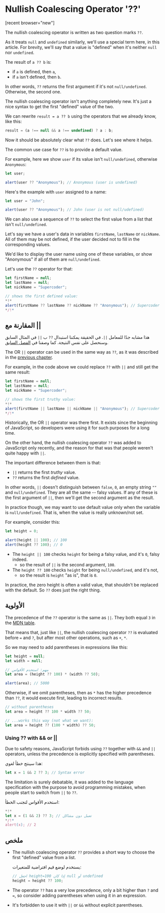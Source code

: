 # Nullish Coalescing Operator '??'

[recent browser="new"]

The nullish coalescing operator is written as two question marks `??`.

As it treats `null` and `undefined` similarly, we'll use a special term here, in this article. For brevity, we'll say that a value is "defined" when it's neither `null` nor `undefined`.

The result of `a ?? b` is:
- if `a` is defined, then `a`,
- if `a` isn't defined, then `b`.

In other words, `??` returns the first argument if it's not `null/undefined`. Otherwise, the second one.

The nullish coalescing operator isn't anything completely new. It's just a nice syntax to get the first "defined" value of the two.

We can rewrite `result = a ?? b` using the operators that we already know, like this:

```js
result = (a !== null && a !== undefined) ? a : b;
```

Now it should be absolutely clear what `??` does. Let's see where it helps.

The common use case for `??` is to provide a default value.

For example, here we show `user` if its value isn't `null/undefined`, otherwise `Anonymous`:

```js run
let user;

alert(user ?? "Anonymous"); // Anonymous (user is undefined)
```

Here's the example with `user` assigned to a name:

```js run
let user = "John";

alert(user ?? "Anonymous"); // John (user is not null/udefined)
```

We can also use a sequence of `??` to select the first value from a list that isn't `null/undefined`.

Let's say we have a user's data in variables `firstName`, `lastName` or `nickName`. All of them may be not defined, if the user decided not to fill in the corresponding values.

We'd like to display the user name using one of these variables, or show "Anonymous" if all of them are `null/undefined`.

Let's use the `??` operator for that:

```js run
let firstName = null;
let lastName = null;
let nickName = "Supercoder";

// shows the first defined value:
*!*
alert(firstName ?? lastName ?? nickName ?? "Anonymous"); // Supercoder
*/!*
```

## المقارنة مع ||

هذا مشابه جدًا للمعامل `||`. في الحقيقة يمكننا استبدال `??` ب `||` في المثال السابق وسنحصل على نفس النتيجة. كما وصفنا في [الفصل السابق](info:logical-operators#or-finds-the-first-truthy-value).

The OR `||` operator can be used in the same way as `??`, as it was described in the [previous chapter](info:logical-operators#or-finds-the-first-truthy-value).

For example, in the code above we could replace `??` with `||` and still get the same result:

```js run
let firstName = null;
let lastName = null;
let nickName = "Supercoder";

// shows the first truthy value:
*!*
alert(firstName || lastName || nickName || "Anonymous"); // Supercoder
*/!*
```

Historically, the OR `||` operator was there first. It exists since the beginning of JavaScript, so developers were using it for such purposes for a long time.

On the other hand, the nullish coalescing operator `??` was added to JavaScript only recently, and the reason for that was that people weren't quite happy with `||`.

The important difference between them is that:
- `||` returns the first *truthy* value.
- `??` returns the first *defined* value.

In other words, `||` doesn't distinguish between `false`, `0`, an empty string `""` and `null/undefined`. They are all the same -- falsy values. If any of these is the first argument of `||`, then we'll get the second argument as the result.

In practice though, we may want to use default value only when the variable is `null/undefined`. That is, when the value is really unknown/not set.

For example, consider this:

```js run
let height = 0;

alert(height || 100); // 100
alert(height ?? 100); // 0
```

- The `height || 100` checks `height` for being a falsy value, and it's `0`, falsy indeed.
    - so the result of `||` is the second argument, `100`.
- The `height ?? 100` checks `height` for being `null/undefined`, and it's not,
    - so the result is `height` "as is", that is `0`.

In practice, the zero height is often a valid value, that shouldn't be replaced with the default. So `??` does just the right thing.

## الأولوية

The precedence of the `??` operator is the same as `||`. They both equal `3` in the [MDN table](https://developer.mozilla.org/en-US/docs/Web/JavaScript/Reference/Operators/Operator_Precedence#Table).

That means that, just like `||`, the nullish coalescing operator `??` is evaluated before `=` and `?`, but after most other operations, such as `+`, `*`.

So we may need to add parentheses in expressions like this:

```js run
let height = null;
let width = null;

// مهم: استخدم الأقواس
let area = (height ?? 100) * (width ?? 50);

alert(area); // 5000
```

Otherwise, if we omit parentheses, then as `*` has the higher precedence than `??`, it would execute first, leading to incorrect results.

```js
// without parentheses
let area = height ?? 100 * width ?? 50;

// ...works this way (not what we want):
let area = height ?? (100 * width) ?? 50;
```

### Using ?? with && or ||

Due to safety reasons, JavaScript forbids using `??` together with `&&` and `||` operators, unless the precedence is explicitly specified with parentheses.

هذا سينتج خطأ لغوي:

```js run
let x = 1 && 2 ?? 3; // Syntax error
```

The limitation is surely debatable, it was added to the language specification with the purpose to avoid programming mistakes, when people start to switch from `||` to `??`.

استخدم الأقواس لتجنب الخطأ:

```js run
*!*
let x = (1 && 2) ?? 3; // تعمل دون مشاكل
*/!*
alert(x); // 2
```

## ملخص

- The nullish coalescing operator `??` provides a short way to choose the first "defined" value from a list.

    يستخدم لوضع قيم افتراضية للمتغيرات:

    ```js
    // اجعل height=100 إذا كان null أو undefined
    height = height ?? 100;
    ```

- The operator `??` has a very low precedence, only a bit higher than `?` and `=`, so consider adding parentheses when using it in an expression.
- It's forbidden to use it with `||` or `&&` without explicit parentheses.
